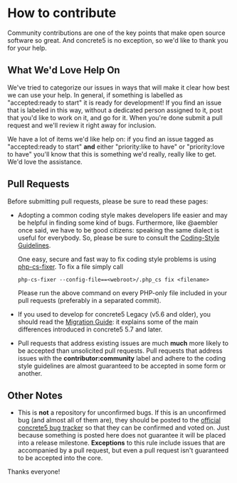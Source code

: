 
#  How to contribute

Community contributions are one of the key points that make open source software so great.
And concrete5 is no exception, so we'd like to thank you for your help.

## What We'd Love Help On

We've tried to categorize our issues in ways that will make it clear how best we can use your help. In general, if something is labelled as "accepted:ready to start" it is ready for development! If you find an issue that is labeled in this way, without a dedicated person assigned to it, post that you'd like to work on it, and go for it. When you're done submit a pull request and we'll review it right away for inclusion. 

We have a lot of items we'd like help on: if you find an issue tagged as "accepted:ready to start" **and** either "priority:like to have" or "priority:love to have" you'll know that this is something we'd really, really like to get. We'd love the assistance.

## Pull Requests

Before submitting pull requests, please be sure to read these pages:

- Adopting a common coding style makes developers life easier and may be helpful in finding some kind of bugs. Furthermore, like @aembler once said, we have to be good citizens: speaking the same dialect is useful for everybody. So, please be sure to consult the [Coding-Style Guidelines](http://www.concrete5.org/documentation/developers/5.7/background/coding-style-guidelines).

  One easy, secure and fast way to fix coding style problems is using [php-cs-fixer](http://cs.sensiolabs.org/). To fix a file simply call

  `php-cs-fixer --config-file==<webroot>/.php_cs fix <filename>`

  Please run the above command on every PHP-only file included in your pull requests (preferably in a separated commit).

- If you used to develop for concrete5 Legacy (v5.6 and older), you should read the [Migration Guide](https://github.com/concrete5/concrete5/wiki/Migration-Guide): it explains some of the main differences introduced in concrete5 5.7 and later.

- Pull requests that address existing issues are much **much** more likely to be accepted than unsolicited pull requests. Pull requests that address issues with the **contributor:community** label and adhere to the coding style guidelines are almost guaranteed to be accepted in some form or another.

## Other Notes

- This is **not** a repository for unconfirmed bugs. If this is an unconfirmed bug (and almost all of them are), they should be posted to the [official concrete5 bug tracker](http://www.concrete5.org/developers/bugs) so that they can be confirmed and voted on. Just because something is posted here does not guarantee it will be placed into a release milestone. **Exceptions** to this rule include issues that are accompanied by a pull request, but even a pull request isn't guaranteed to be accepted into the core.

Thanks everyone!
